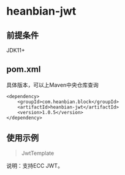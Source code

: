 # heanbian-jwt

## 前提条件

JDK11+

## pom.xml

具体版本，可以上Maven中央仓库查询

```
<dependency>
	<groupId>com.heanbian.block</groupId>
	<artifactId>heanbian-jwt</artifactId>
	<version>1.0.5</version>
</dependency>
```

## 使用示例

> JwtTemplate

说明：支持ECC JWT。